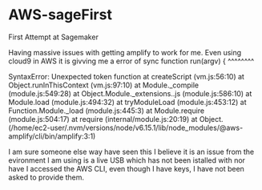 # AWS-sageFirst
First Attempt at Sagemaker

Having massive issues with getting amplify to work for me.  Even using cloud9 in AWS it is givving me a error of sync function run(argv) {
      ^^^^^^^^

SyntaxError: Unexpected token function
    at createScript (vm.js:56:10)
    at Object.runInThisContext (vm.js:97:10)
    at Module._compile (module.js:549:28)
    at Object.Module._extensions..js (module.js:586:10)
    at Module.load (module.js:494:32)
    at tryModuleLoad (module.js:453:12)
    at Function.Module._load (module.js:445:3)
    at Module.require (module.js:504:17)
    at require (internal/module.js:20:19)
    at Object.<anonymous> (/home/ec2-user/.nvm/versions/node/v6.15.1/lib/node_modules/@aws-amplify/cli/bin/amplify:3:1)
  
  I am sure someone else way have seen this I believe it is an issue from the evironment I am using is a live USB which has not been istalled with nor have I accessed the AWS CLI, even though I have keys, I have not been asked to provide them.  
